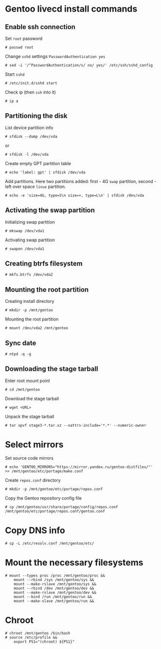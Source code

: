 # Gentoo livecd install commands

## Enable ssh connection

Set `root` password

```console
# passwd root
```

Change `sshd` settings `PasswordAuthentication yes`

```console
# sed -i '/^PasswordAuthentication/s/ no/ yes/' /etc/ssh/sshd_config
```

Start `sshd`

```console
# /etc/init.d/sshd start
```

Check ip (then `ssh` into it)

```console
# ip a
```

## Partitioning the disk

List device partition info

```console
# sfdisk --dump /dev/vda
```

or

```console
# sfdisk -l /dev/vda
```

Create empty GPT partition table

```console
# echo 'label: gpt' | sfdisk /dev/vda
```

Add partitions. Here two partitions added: first - 4G `swap` partition,
second - left over space `linux` partition.

```console
# echo -e 'size=4G, type=S\n size=+, type=L\n' | sfdisk /dev/vda
```

## Activating the swap partition

Initializing swap partition

```console
# mkswap /dev/vda1
```

Activating swap partition

```console
# swapon /dev/vda1
```

## Creating btrfs filesystem

```console
# mkfs.btrfs /dev/vda2
```

## Mounting the root partition

Creating install directory
```console
# mkdir -p /mnt/gentoo
```

Mounting the root partition
```console
# mount /dev/vda2 /mnt/gentoo
```

## Sync date

```console
# ntpd -q -g
```

## Downloading the stage tarball

Enter root mount point

```console
# cd /mnt/gentoo
```

Download the stage tarball

```console
# wget <URL>
```

Unpack the stage tarball

```console
# tar xpvf stage3-*.tar.xz --xattrs-include='*.*' --numeric-owner
```

# Select mirrors

Set source code mirrors
```console
# echo 'GENTOO_MIRRORS="https://mirror.yandex.ru/gentoo-distfiles/"' >> /mnt/gentoo/etc/portage/make.conf
```

Create `repos.conf` directory
```console
# mkdir -p /mnt/gentoo/etc/portage/repos.conf
```

Copy the Gentoo repository config file
```console
# cp /mnt/gentoo/usr/share/portage/config/repos.conf /mnt/gentoo/etc/portage/repos.conf/gentoo.conf
```

# Copy DNS info

```console
# cp -L /etc/resolv.conf /mnt/gentoo/etc/
```

# Mount the necessary filesystems

```console
# mount --types proc /proc /mnt/gentoo/proc &&
    mount --rbind /sys /mnt/gentoo/sys &&
    mount --make-rslave /mnt/gentoo/sys &&
    mount --rbind /dev /mnt/gentoo/dev &&
    mount --make-rslave /mnt/gentoo/dev &&
    mount --bind /run /mnt/gentoo/run &&
    mount --make-slave /mnt/gentoo/run &&
```

# Chroot

```console
# chroot /mnt/gentoo /bin/bash
# source /etc/profile && 
    export PS1="(chroot) ${PS1}"
```

